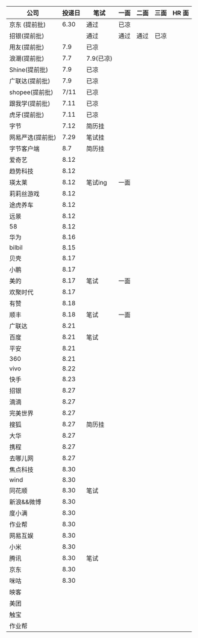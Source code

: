 | 公司                | 投递日 | 笔试      | 一面 | 二面 | 三面 | HR 面 |
| ------------------- | ------ | --------- | ---- | ---- | ---- | ----- |
| 京东 (提前批)       | 6.30   | 通过      | 已凉 |
| 招银(提前批)        |        | 通过      | 通过 | 通过 | 已凉 |
| 用友(提前批)        | 7.9    | 已凉      |
| 浪潮(提前批)        | 7.7    | 7.9(已凉) |
| Shine(提前批)       | 7.9    | 已凉      |
| 广联达(提前批)      | 7.9    | 已凉      |
| shopee(提前批)      | 7/11   | 已凉      |
| 跟我学(提前批)      | 7.11   | 已凉      |
| 虎牙(提前批)        | 7.11   | 已凉      |
| 字节                | 7.12   | 简历挂    |
| 网易严选(提前批)    | 7.29   | 笔试挂    |
| 字节客户端          | 8.7    |简历挂|
| 爱奇艺              | 8.12   |
| 趋势科技            | 8.12   |
| 瑛太莱              | 8.12   |笔试ing|一面|
| 莉莉丝游戏          | 8.12   |
| 途虎养车            | 8.12   |
| 远景                | 8.12   |
| 58                  | 8.12   |
| 华为                | 8.16   |
| bilbil              | 8.15   |
| 贝壳                | 8.17   |
| 小鹏                | 8.17   |
| 美的                | 8.17   |笔试|一面|
| 欢聚时代            | 8.17   |
| 有赞                | 8.18   |
| 顺丰                | 8.18   |笔试|一面|
|广联达|8.21|
|百度|8.21|笔试|
|平安|8.21|
|360|8.21|
|vivo|8.22|
|快手|8.23|
|招银|8.27|
|滴滴|8.27|
|完美世界|8.27|
|搜狐|8.27|简历挂|
|大华|8.27|
|携程|8.27|
|去哪儿网|8.27|
|焦点科技|8.30|
|wind|8.30|
|同花顺|8.30|笔试|
|新浪&&微博|8.30|
|度小满|8.30|
|作业帮|8.30|
|网易互娱|8.30|
|小米|8.30|
|腾讯|8.30|笔试|
|京东|8.30|
|咪咕|8.30|
| 映客                |
| 美团                |
| 触宝                |
| 作业帮              |
